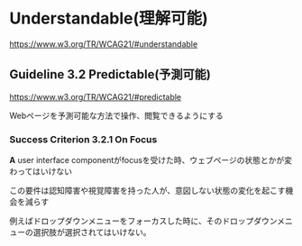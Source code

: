 # Understandable(理解可能)
https://www.w3.org/TR/WCAG21/#understandable

## Guideline 3.2 Predictable(予測可能)
https://www.w3.org/TR/WCAG21/#predictable

Webページを予測可能な方法で操作、閲覧できるようにする

### Success Criterion 3.2.1 On Focus
**A** user interface componentがfocusを受けた時、ウェブページの状態とかが変わってはいけない

この要件は認知障害や視覚障害を持った人が、意図しない状態の変化を起こす機会を減らす

例えばドロップダウンメニューをフォーカスした時に、そのドロップダウンメニューの選択肢が選択されてはいけない。

